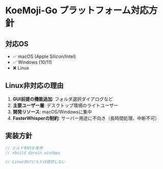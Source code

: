 # KoeMoji-Go プラットフォーム対応方針

## 対応OS
- ✅ macOS (Apple Silicon/Intel)
- ✅ Windows (10/11)
- ❌ Linux

## Linux非対応の理由
1. **GUI前提の機能追加**: フォルダ選択ダイアログなど
2. **主要ユーザー層**: デスクトップ環境のライトユーザー
3. **開発リソース**: macOS/Windowsに集中
4. **FasterWhisperの制約**: サーバー用途に不向き（長時間処理、中断不可）

## 実装方針
```go
// ビルド制約を使用
// +build darwin windows

// Linux向けビルドは提供しない
```